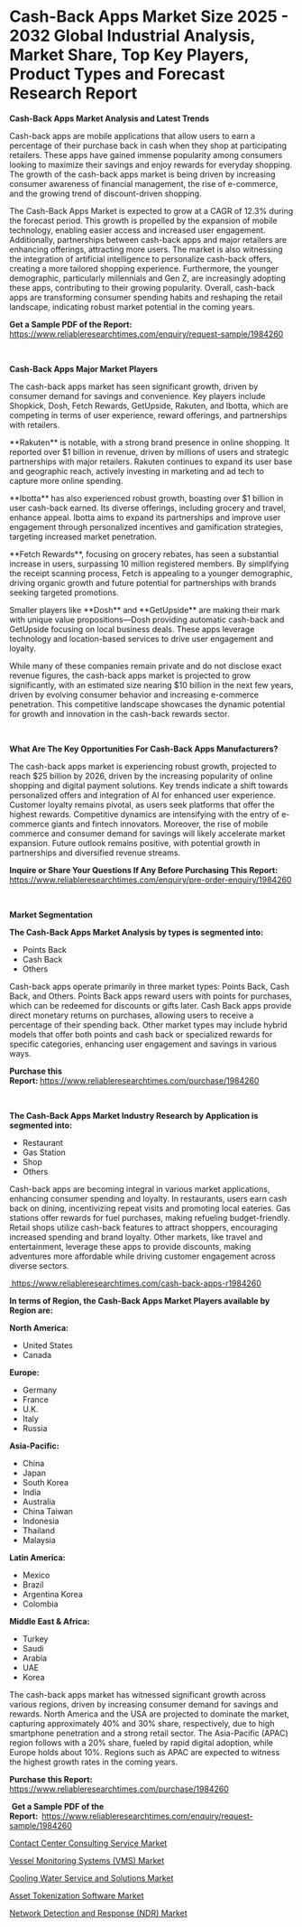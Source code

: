 <p><h1>Cash-Back Apps Market Size 2025 - 2032 Global Industrial Analysis, Market Share, Top Key Players, Product Types and Forecast Research Report</h1></p><p><strong>Cash-Back Apps Market Analysis and Latest Trends</strong></p>
<p><p>Cash-back apps are mobile applications that allow users to earn a percentage of their purchase back in cash when they shop at participating retailers. These apps have gained immense popularity among consumers looking to maximize their savings and enjoy rewards for everyday shopping. The growth of the cash-back apps market is being driven by increasing consumer awareness of financial management, the rise of e-commerce, and the growing trend of discount-driven shopping.</p><p>The Cash-Back Apps Market is expected to grow at a CAGR of 12.3% during the forecast period. This growth is propelled by the expansion of mobile technology, enabling easier access and increased user engagement. Additionally, partnerships between cash-back apps and major retailers are enhancing offerings, attracting more users. The market is also witnessing the integration of artificial intelligence to personalize cash-back offers, creating a more tailored shopping experience. Furthermore, the younger demographic, particularly millennials and Gen Z, are increasingly adopting these apps, contributing to their growing popularity. Overall, cash-back apps are transforming consumer spending habits and reshaping the retail landscape, indicating robust market potential in the coming years.</p></p>
<p><strong>Get a Sample PDF of the Report:&nbsp;</strong> <a href="https://www.reliableresearchtimes.com/enquiry/request-sample/1984260?utm_campaign=2958&utm_medium=2&utm_source=Github&utm_content=ia&utm_term=11032025&utm_id=cash-back-apps">https://www.reliableresearchtimes.com/enquiry/request-sample/1984260</a></p>
<p>&nbsp;</p>
<p><strong>Cash-Back Apps Major Market Players</strong></p>
<p><p>The cash-back apps market has seen significant growth, driven by consumer demand for savings and convenience. Key players include Shopkick, Dosh, Fetch Rewards, GetUpside, Rakuten, and Ibotta, which are competing in terms of user experience, reward offerings, and partnerships with retailers.</p><p>**Rakuten** is notable, with a strong brand presence in online shopping. It reported over $1 billion in revenue, driven by millions of users and strategic partnerships with major retailers. Rakuten continues to expand its user base and geographic reach, actively investing in marketing and ad tech to capture more online spending.</p><p>**Ibotta** has also experienced robust growth, boasting over $1 billion in user cash-back earned. Its diverse offerings, including grocery and travel, enhance appeal. Ibotta aims to expand its partnerships and improve user engagement through personalized incentives and gamification strategies, targeting increased market penetration.</p><p>**Fetch Rewards**, focusing on grocery rebates, has seen a substantial increase in users, surpassing 10 million registered members. By simplifying the receipt scanning process, Fetch is appealing to a younger demographic, driving organic growth and future potential for partnerships with brands seeking targeted promotions.</p><p>Smaller players like **Dosh** and **GetUpside** are making their mark with unique value propositions—Dosh providing automatic cash-back and GetUpside focusing on local business deals. These apps leverage technology and location-based services to drive user engagement and loyalty.</p><p>While many of these companies remain private and do not disclose exact revenue figures, the cash-back apps market is projected to grow significantly, with an estimated size nearing $10 billion in the next few years, driven by evolving consumer behavior and increasing e-commerce penetration. This competitive landscape showcases the dynamic potential for growth and innovation in the cash-back rewards sector.</p></p>
<p>&nbsp;</p>
<p><strong>What Are The Key Opportunities For Cash-Back Apps Manufacturers?</strong></p>
<p><p>The cash-back apps market is experiencing robust growth, projected to reach $25 billion by 2026, driven by the increasing popularity of online shopping and digital payment solutions. Key trends indicate a shift towards personalized offers and integration of AI for enhanced user experience. Customer loyalty remains pivotal, as users seek platforms that offer the highest rewards. Competitive dynamics are intensifying with the entry of e-commerce giants and fintech innovators. Moreover, the rise of mobile commerce and consumer demand for savings will likely accelerate market expansion. Future outlook remains positive, with potential growth in partnerships and diversified revenue streams.</p></p>
<p><strong>Inquire or Share Your Questions If Any Before Purchasing This Report:</strong> <a href="https://www.reliableresearchtimes.com/enquiry/pre-order-enquiry/1984260?utm_campaign=2958&utm_medium=2&utm_source=Github&utm_content=ia&utm_term=11032025&utm_id=cash-back-apps">https://www.reliableresearchtimes.com/enquiry/pre-order-enquiry/1984260</a></p>
<p>&nbsp;</p>
<p><strong>Market Segmentation</strong></p>
<p><strong>The Cash-Back Apps Market Analysis by types is segmented into:</strong></p>
<p><ul><li>Points Back</li><li>Cash Back</li><li>Others</li></ul></p>
<p><p>Cash-back apps operate primarily in three market types: Points Back, Cash Back, and Others. Points Back apps reward users with points for purchases, which can be redeemed for discounts or gifts later. Cash Back apps provide direct monetary returns on purchases, allowing users to receive a percentage of their spending back. Other market types may include hybrid models that offer both points and cash back or specialized rewards for specific categories, enhancing user engagement and savings in various ways.</p></p>
<p><strong>Purchase this Report:&nbsp;</strong><a href="https://www.reliableresearchtimes.com/purchase/1984260?utm_campaign=2958&utm_medium=2&utm_source=Github&utm_content=ia&utm_term=11032025&utm_id=cash-back-apps">https://www.reliableresearchtimes.com/purchase/1984260</a></p>
<p>&nbsp;</p>
<p><strong>The Cash-Back Apps Market Industry Research by Application is segmented into:</strong></p>
<p><ul><li>Restaurant</li><li>Gas Station</li><li>Shop</li><li>Others</li></ul></p>
<p><p>Cash-back apps are becoming integral in various market applications, enhancing consumer spending and loyalty. In restaurants, users earn cash back on dining, incentivizing repeat visits and promoting local eateries. Gas stations offer rewards for fuel purchases, making refueling budget-friendly. Retail shops utilize cash-back features to attract shoppers, encouraging increased spending and brand loyalty. Other markets, like travel and entertainment, leverage these apps to provide discounts, making adventures more affordable while driving customer engagement across diverse sectors.</p></p>
<p><a href="https://www.reliableresearchtimes.com/cash-back-apps-r1984260?utm_campaign=2958&utm_medium=2&utm_source=Github&utm_content=ia&utm_term=11032025&utm_id=cash-back-apps">&nbsp;https://www.reliableresearchtimes.com/cash-back-apps-r1984260</a></p>
<p><strong>In terms of Region, the Cash-Back Apps Market Players available by Region are:</strong></p>
<p>
    <p> <strong> North America: </strong>
        <ul>
            <li>United States</li>
            <li>Canada</li>
        </ul>
        </p> 
    <p> <strong> Europe: </strong>
        <ul>
            <li>Germany</li>
            <li>France</li>
            <li>U.K.</li>
            <li>Italy</li>
            <li>Russia</li>
        </ul>
        </p> 
    <p> <strong> Asia-Pacific: </strong>
        <ul>
            <li>China</li>
            <li>Japan</li>
            <li>South Korea</li>
            <li>India</li>
            <li>Australia</li>
            <li>China Taiwan</li>
            <li>Indonesia</li>
            <li>Thailand</li>
            <li>Malaysia</li>
        </ul>
        </p> 
    <p> <strong> Latin America: </strong>
        <ul>
            <li>Mexico</li>
            <li>Brazil</li>
            <li>Argentina Korea</li>
            <li>Colombia</li>
        </ul>
        </p> 
    <p> <strong> Middle East & Africa: </strong>
        <ul>
            <li>Turkey</li>
            <li>Saudi</li>
            <li>Arabia</li>
            <li>UAE</li>
            <li>Korea</li>
        </ul>
    </p>
    </p>
<p><p>The cash-back apps market has witnessed significant growth across various regions, driven by increasing consumer demand for savings and rewards. North America and the USA are projected to dominate the market, capturing approximately 40% and 30% share, respectively, due to high smartphone penetration and a strong retail sector. The Asia-Pacific (APAC) region follows with a 20% share, fueled by rapid digital adoption, while Europe holds about 10%. Regions such as APAC are expected to witness the highest growth rates in the coming years.</p></p>
<p><strong>Purchase this Report: </strong><a href="https://www.reliableresearchtimes.com/purchase/1984260?utm_campaign=2958&utm_medium=2&utm_source=Github&utm_content=ia&utm_term=11032025&utm_id=cash-back-apps">https://www.reliableresearchtimes.com/purchase/1984260</a></p>
<p>&nbsp;<strong>Get a Sample PDF of the Report:&nbsp;&nbsp;</strong><a href="https://www.reliableresearchtimes.com/enquiry/request-sample/1984260?utm_campaign=2958&utm_medium=2&utm_source=Github&utm_content=ia&utm_term=11032025&utm_id=cash-back-apps">https://www.reliableresearchtimes.com/enquiry/request-sample/1984260</a></p>
<p><strong></strong></p>
<p><p><a href="https://github.com/rumaskdallys2/Market-Research-Report-List-1/blob/main/contact-center-consulting-service-market.md?utm_campaign=2958&utm_medium=2&utm_source=Github&utm_content=ia&utm_term=11032025&utm_id=cash-back-apps">Contact Center Consulting Service Market</a></p><p><a href="https://github.com/rjaibiagha/Market-Research-Report-List-1/blob/main/vessel-monitoring-systems-vms-market.md?utm_campaign=2958&utm_medium=2&utm_source=Github&utm_content=ia&utm_term=11032025&utm_id=cash-back-apps">Vessel Monitoring Systems (VMS) Market</a></p><p><a href="https://github.com/godekkutero4/Market-Research-Report-List-1/blob/main/cooling-water-service-and-solutions-market.md?utm_campaign=2958&utm_medium=2&utm_source=Github&utm_content=ia&utm_term=11032025&utm_id=cash-back-apps">Cooling Water Service and Solutions Market</a></p><p><a href="https://github.com/brinnoifon/Market-Research-Report-List-1/blob/main/asset-tokenization-software-market.md?utm_campaign=2958&utm_medium=2&utm_source=Github&utm_content=ia&utm_term=11032025&utm_id=cash-back-apps">Asset Tokenization Software Market</a></p><p><a href="https://github.com/abdhsheila7/Market-Research-Report-List-1/blob/main/network-detection-and-response-ndr-market.md?utm_campaign=2958&utm_medium=2&utm_source=Github&utm_content=ia&utm_term=11032025&utm_id=cash-back-apps">Network Detection and Response (NDR) Market</a></p></p>